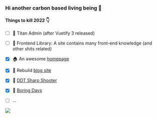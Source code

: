 ### Hi another carbon based living being  👋


#### Things to kill 2022 👇

* [ ] 🛞 Titan Admin (after Vuetify 3 released)
* [ ] 🏢 Frontend Library: A site contains many front-end knowledge (and other shits related)
* [x] 🏠 An awesome [homepage](https://boring-plans.github.io/)
* [x] 📜 Rebuild [blog site](https://boring-plans.github.io/boring-blogs)
* [x] 🎯 [DDT Sharp Shooter](https://github.com/boring-plans/ddt-sharp-shooter)
* [x] 📅 [Boring Days](https://boring-plans.github.io/boring-days)
* [ ] ...


<img src="https://github-readme-stats.vercel.app/api?username=boring-plans&show_icons=true&bg_color=37,B39DDB,26C6DA&theme=radical&title_color=C2185B"/> 
